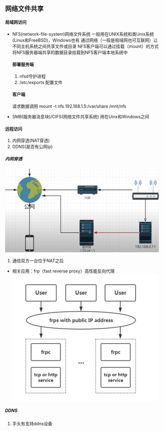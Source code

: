 ## 网络文件共享

#### 局域网访问
- NFS(network-file-system)网络文件系统
    一般用在UNIX系统和类Unix系统(Linux和FreeBSD)，Windows也有
    通过网络（一般是局域网也可互联网）让不同主机系统之间共享文件或目录
    NFS客户端可以通过挂载（mount）的方式将NFS服务器端共享的数据目录挂载到NFS客户端本地系统中

    #### 部署服务端
    1. nfsd守护进程
    2. /etc/exports 配置文件

    #### 客户端
    请求数据调用 mount -t nfs 192.168.1.5:/var/share /mnt/nfs

- SMB(服务器消息块)/CIFS(网络文件共享系统)
用在Uinx和Windows之间

#### 远程访问
1. 内网穿透(NAT穿透)
2. DDNS(是否有公网ip)


##### 内网穿透
![alt text](./frp.png "Logo Title Text 1") 
1. 通信双方一台位于NAT之后

- 相关应用：frp（fast reverse proxy）高性能反向代理
![alt text](./frp-arc.png "Logo Title Text 1") 

##### DDNS
1. 手头有支持ddns设备
